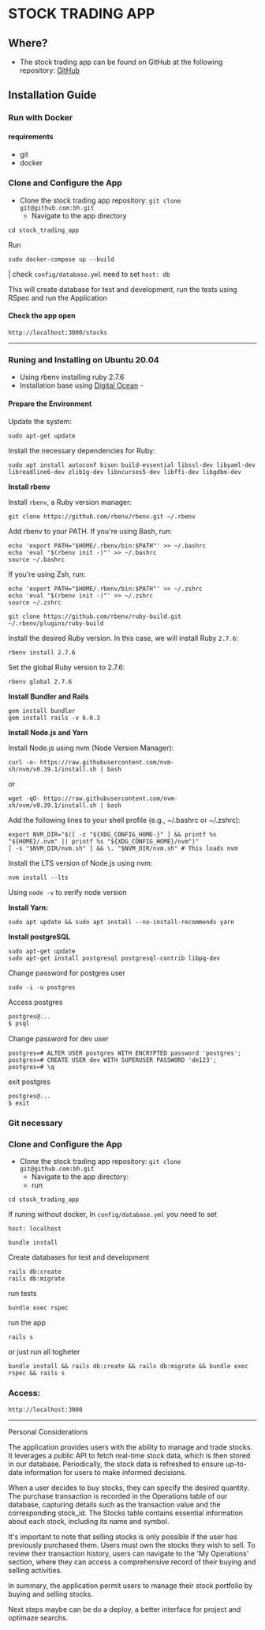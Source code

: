 # STOCK TRADING APP
## Where?
- The stock trading app can be found on GitHub at the following repository: [GitHub](https://github.com/ler-Rith)

## Installation Guide

### Run with Docker
#### requirements
- git
- docker

### Clone and Configure the App
- Clone the stock trading app repository:
    `git clone git@github.com:bh.git`
  - Navigate to the app directory 
~~~
cd stock_trading_app
~~~
Run
~~~
sudo docker-compose up --build 
~~~
| check  `config/database.yml` need to set `host: db`

This will create database for test and development, run the tests using RSpec and run the Application
#### Check the app open

`http://localhost:3000/stocks`

----------------------------------------------------------------    

### Runing and Installing on Ubuntu 20.04
- Using rbenv installing ruby 2.7.6
- Installation base using [Digital Ocean](https://www.digitalocean.com/community/tutorials/how-to-install-ruby-on-rails-with-rbenv-on-ubuntu-18-04-pt) - 

#### Prepare the Environment

Update the system:
```
sudo apt-get update
```
Install the necessary dependencies for Ruby:

```
sudo apt install autoconf bison build-essential libssl-dev libyaml-dev libreadline6-dev zlib1g-dev libncurses5-dev libffi-dev libgdbm-dev
```

**Install rbenv**

Install `rbenv`, a Ruby version manager:

```
git clone https://github.com/rbenv/rbenv.git ~/.rbenv
```

Add rbenv to your PATH. If you're using Bash, run:

```
echo 'export PATH="$HOME/.rbenv/bin:$PATH"' >> ~/.bashrc
echo 'eval "$(rbenv init -)"' >> ~/.bashrc
source ~/.bashrc
```

If you're using Zsh, run:

```
echo 'export PATH="$HOME/.rbenv/bin:$PATH"' >> ~/.zshrc
echo 'eval "$(rbenv init -)"' >> ~/.zshrc
source ~/.zshrc
```
```
git clone https://github.com/rbenv/ruby-build.git ~/.rbenv/plugins/ruby-build
```

Install the desired Ruby version. In this case, we will install Ruby `2.7.6`:

```
rbenv install 2.7.6
```

Set the global Ruby version to 2.7.6:

```
rbenv global 2.7.6
```

**Install Bundler and Rails**

```
gem install bundler
gem install rails -v 6.0.3
```

**Install Node.js and Yarn**

Install Node.js using nvm (Node Version Manager):

```
curl -o- https://raw.githubusercontent.com/nvm-sh/nvm/v0.39.1/install.sh | bash
```

or

```
wget -qO- https://raw.githubusercontent.com/nvm-sh/nvm/v0.39.1/install.sh | bash
```

Add the following lines to your shell profile (e.g., ~/.bashrc or ~/.zshrc):

```
export NVM_DIR="$([ -z "${XDG_CONFIG_HOME-}" ] && printf %s "${HOME}/.nvm" || printf %s "${XDG_CONFIG_HOME}/nvm")"
[ -s "$NVM_DIR/nvm.sh" ] && \. "$NVM_DIR/nvm.sh" # This loads nvm
```

Install the LTS version of Node.js using nvm:

`nvm install --lts`

Using `node -v` to verify node version 

**Install Yarn:**

```
sudo apt update && sudo apt install --no-install-recommends yarn
```

**Install postgreSQL**

```
sudo apt-get update
sudo apt-get install postgresql postgresql-contrib libpq-dev
```

Change password for postgres user

```
sudo -i -u postgres
```

Access postgres 

```bash
postgres@...
$ psql
```

Change password for dev user

```
postgres=# ALTER USER postgres WITH ENCRYPTED password 'postgres';
postgres=# CREATE USER dev WITH SUPERUSER PASSWORD 'de123';
postgres=# \q
```

exit postgres

```
postgres@...
$ exit
```

### Git necessary

### Clone and Configure the App
- Clone the stock trading app repository:
    `git clone git@github.com:bh.git`
  - Navigate to the app directory:
  - run
~~~
cd stock_trading_app
~~~
If runing without docker, In `config/database.yml` you need to set

`host: localhost`
~~~
bundle install
~~~
Create databases for test and development
~~~
rails db:create
rails db:migrate
~~~
run tests
~~~
bundle exec rspec
~~~
run the app 
~~~
rails s
~~~
or just run all togheter
~~~
bundle install && rails db:create && rails db:migrate && bundle exec rspec && rails s
~~~
### Access:
~~~
http://localhost:3000
~~~

-----
Personal Considerations


The application provides users with the ability to manage and trade stocks. It leverages a public API to fetch real-time stock data, which is then stored in our database. Periodically, the stock data is refreshed to ensure up-to-date information for users to make informed decisions.

When a user decides to buy stocks, they can specify the desired quantity. The purchase transaction is recorded in the Operations table of our database, capturing details such as the transaction value and the corresponding stock_id. The Stocks table contains essential information about each stock, including its name and symbol.

It's important to note that selling stocks is only possible if the user has previously purchased them. Users must own the stocks they wish to sell. To review their transaction history, users can navigate to the 'My Operations' section, where they can access a comprehensive record of their buying and selling activities.

In summary, the application permit users to manage their stock portfolio by buying and selling stocks.

Next steps maybe can be do a deploy, a better interface for project and optimaze searchs.
